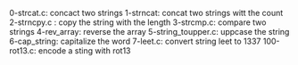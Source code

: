 0-strcat.c: concact two strings
1-strncat: concat two strings witt the count
2-strncpy.c : copy the string with the length
3-strcmp.c: compare two strings
4-rev_array: reverse the array
5-string_toupper.c: uppcase the string
6-cap_string: capitalize the word
7-leet.c: convert string leet to 1337
100-rot13.c: encode a sting with rot13
